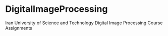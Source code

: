 # DigitalImageProcessing
Iran University of Science and Technology Digital Image Processing Course Assignments
